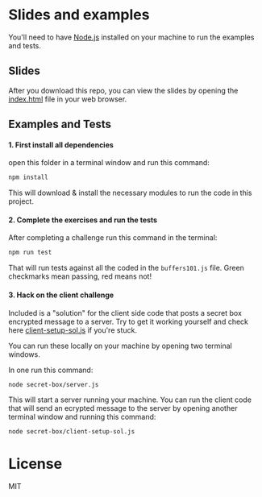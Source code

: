 # Slides and examples

You'll need to have [Node.js](https://nodejs.org/en/download/) installed on your
machine to run the examples and tests.

## Slides
After you download this repo, you can view the slides by opening the
[index.html](index.html) file in your web browser.

## Examples and Tests
#### 1.  First install all dependencies
open this folder in a terminal window and run this command:
```sh
npm install
```

This will download & install the necessary modules to run the code in this project.

#### 2. Complete the exercises and run the tests
After completing a challenge run this command in the terminal:

```sh
npm run test
```

That will run tests against all the coded in the `buffers101.js` file. Green
checkmarks mean passing, red means not!

#### 3. Hack on the client challenge
Included is a "solution" for the client side code that posts a secret box
encrypted message to a server. Try to get it working yourself and check here
[client-setup-sol.js](./secret-box/client-setup-sol.js)
if you're stuck.

You can run these locally on your machine by opening two terminal windows.

In one run this command:
```sh
node secret-box/server.js
```

This will start a server running your machine. You can run the client code
that will send an ecrypted message to the server by opening another terminal
window and running this command:

```sh
node secret-box/client-setup-sol.js
```

# License
MIT
